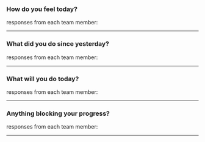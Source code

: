 ### How do you feel today?

responses from each team member:

---
### What did you do since yesterday?

responses from each team member:

---

### What will you do today?

responses from each team member:

---

### Anything blocking your progress?

responses from each team member:

---